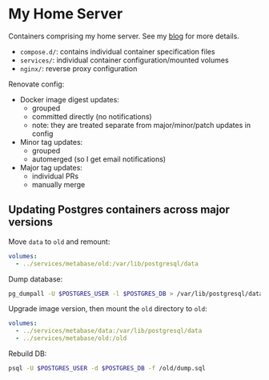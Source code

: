 # My Home Server

Containers comprising my home server. See my [blog] for more details.

- `compose.d/`: contains individual container specification files
- `services/`: individual container configuration/mounted volumes
- `nginx/`: reverse proxy configuration

Renovate config:

- Docker image digest updates:
  - grouped
  - committed directly (no notifications)
  - note: they are treated separate from major/minor/patch updates in config
- Minor tag updates:
  - grouped
  - automerged (so I get email notifications)
- Major tag updates:
  - individual PRs
  - manually merge

## Updating Postgres containers across major versions

Move `data` to `old` and remount:

```yml
volumes:
  - ../services/metabase/old:/var/lib/postgresql/data
```

Dump database:

```sh
pg_dumpall -U $POSTGRES_USER -l $POSTGRES_DB > /var/lib/postgresql/data/dump.sql
```

Upgrade image version, then mount the `old` directory to `old`:

```yml
volumes:
  - ../services/metabase/data:/var/lib/postgresql/data
  - ../services/metabase/old:/old
```

Rebuild DB:

```sh
psql -U $POSTGRES_USER -d $POSTGRES_DB -f /old/dump.sql
```

[blog]: https://nicholaslyz.com/blog/2022/05/22/my-self-hosting-journey/
